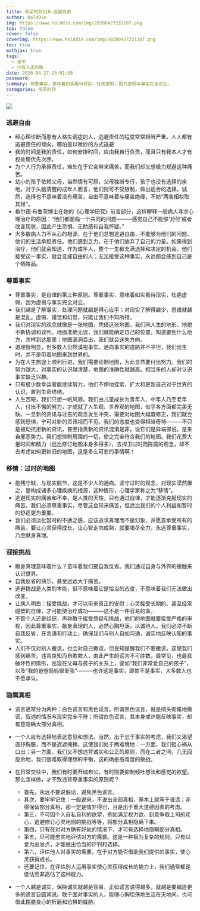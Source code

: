 ```yaml
---
title: 吼呆时刻118-逃避自由
author: HoldDie
img: https://www.holddie.com/img/20200427231107.png
top: false
cover: false
coverImg: https://www.holddie.com/img/20200427231107.png
toc: true
mathjax: true
tags:
  - 读书
  - 少有人走的路
date: 2020-04-27 23:01:58
password:
summary: 尊重事实，意味着如实看待现实，杜绝虚假，因为虚假与事实完全对立。
categories: 吼呆时刻
---
```


![](https://www.holddie.com/img/20200427231107.png)

### 逃避自由

- 经心理诊断而患有人格失调症的人，逃避责任的程度常常相当严重。人人都有逃避责任的倾向，哪怕是以微妙的方式逃避
- 我的时间是我的责任，如何安排时间，应由我自行负责，而且只有我本人才有权处理优先次序。
- 为个人行为承担责任，难处在于它会带来痛苦，而我们却又想极力规避这种痛苦。
- 幼小的孩子依赖父母，当然情有可原，父母独断专行，孩子也没有选择的余地。对于头脑清醒的成年人而言，他们则可不受限制，做出适合的选择。诚然，选择也不意味着没有痛苦，自由不意味着与痛苦绝缘，不妨“两害相权取其轻”。
- 希尔德·布鲁茨博士在她的《心理学研究》前言部分，这样解释一般病人寻求心理治疗的原因：“他们都面临一个共同的问题———感觉自己不能够‘对付’或者改变现状，因此产生恐惧、无助感和自我怀疑。”
- 大多数病人力不从心的根源，在于他们总想逃避自由，不能够为他们的问题、他们的生活承担责任。他们感到乏力，在于他们放弃了自己的力量。如果得到治疗，他们就会知道，作为成年人，整个一生都充满选择和决定的机会。他们接受这一事实，就会变成自由的人；无法接受这种事实，永远都会感到自己是个牺牲品。

### 尊重事实

- 尊重事实，是自律的第三种原则。尊重事实，意味着如实看待现实，杜绝虚假，因为虚假与事实完全对立。
- 我们越是了解事实，处理问题就越是得心应手；对现实了解得越少，思维就越是混乱。虚假、错觉和幻觉，只能让我们不知所措。
- 我们对现实的观念就像是一张地图，凭借这张地图，我们同人生的地形、地貌不断协调和谈判。地图准确无误，我们就能确定自己的位置，知道要到什么地方，怎样到达那里；地图漏洞百出，我们就会迷失方向。
- 道理很明显，但多数人仍然漠视事实。通向事实的道路并不平坦，我们出生时，并不是带着地图来到世界的。
- 为在人生旅途上顺利行进，我们需要绘制地图，为此显然要付出努力。我们的努力越大，对事实的认识越清楚，地图的准确性就越高。相当多的人却对认识事实缺乏兴趣。
- 只有极少数幸运者能继续努力，他们不停地探索、扩大和更新自己对于世界的认识，直到生命终结。
- 人生苦短，我们只想一帆风顺。我们由儿童成长为青年人、中年人乃至老年人，付出不懈的努力，才成就了人生观、世界观的地图，似乎各方面都完美无缺。一旦新的资讯与过去的观念发生冲突，需要对地图大幅度修正，我们就会感到恐惧，宁可对新的资讯视而不见。我们的态度也变得相当奇特———不只是被动抗拒新的资讯，甚至指责新的资讯混淆是非，说它们是异端邪说，是来自邪恶势力。我们想控制周围的一切，使之完全符合我们的地图。我们花费大量时间和精力（远比修订地图本身多得多），去捍卫过时而陈腐的观念，却不去考虑如何更新旧的地图，这是多么可悲的事情啊！

### 移情：过时的地图

- 抱残守缺，与现实脱节，这是不少人的通病。坚守过时的观念，对现实漠然置之，是构成诸多心理疾病的根源，这种情形，心理学家称之为“移情”。
- 逃避现实的痛苦和不幸，是人类的天性，只有通过自律，才能逐渐克服现实的痛苦。我们必须尊重事实，尽管这会带来痛苦，但远比我们的个人利益和暂时的舒适更为重要。
- 我们必须淡化暂时的不适之感，应该追求真理而不是幻象，并愿意承受所有的痛苦。要让心灵获得成长，让心智走向成熟，就要竭尽全力，永远尊重事实，乃至献身真理。

### 迎接挑战

- 献身真理意味着什么？意味着我们要自我反省。我们通过自身与外界的接触来认识世界。
- 自我反省的快乐，甚至远远大于痛苦。
- 逃避挑战是人类的本能，但不意味着它是恰当的态度，不意味着我们无法做出改变。
- 让病人明白：接受挑战，才可以带来真正的安慰；心灵接受长期的、甚至经常碰壁的自律，才可能使治疗成功———这不是一件容易的事。
- 不管个人还是组织，声称敢于接受质疑和挑战，他们的地图就要接受严格的审视，因此尊重事实、献身真理的人，必然心胸坦荡，以诚待人。我们必须不断自我反省，在言语和行动上，确保我们与别人自如沟通，诚实地反映认知的事实。
- 人们不仅对别人撒谎，也会对自己撒谎。但良知提醒我们不要撒谎，这使我们感到痛苦。违背良知而自欺欺人，由此产生的谎言不可胜数，最常见、也最具破坏性的情形，出现在父母与孩子的关系上，譬如“我们非常爱自己的孩子”，以及“我的爸爸妈妈很爱我”———也许这是事实，即使不是事实，大多数人也不愿承认。

### 隐瞒真相

- 谎言通常分为两种：白色谎言和黑色谎言。所谓黑色谎言，就是彻头彻尾地撒谎，叙述的情况与现实完全不符；所谓白色谎言，其本身或许能反映事实，却有意隐瞒大部分真相。
- 一个人应有选择地表达意见和想法。当然，出于忠于事实的考虑，我们又渴望直抒胸臆，而不是遮遮掩掩，这使我们处于两难境地：一方面，我们担心祸从口出；另一方面，我们又不想违背诚实和公正的原则，而在二者之间，几无回旋余地，我们很难取得理想的平衡，这的确是高难度的挑战。
- 在日常交往中，我们有时要开诚布公，有时则要抑制倾吐想法和感觉的欲望。那么怎样做，才不致违背尊重事实的原则呢？

  - 首先，永远不要说假话，避免黑色谎言。
  - 其次，要牢牢记住：一般说来，不说出全部真相，基本上就等于说谎；非得保留部分真相，那一定是情非得已，且是出于重大道德因素的考虑。
  - 第三，不可因个人自私自利的欲望，例如满足权力欲、刻意争取上司的欢心、逃避修订心灵地图的挑战等等，将部分真相隐瞒下来。
  - 第四，只有在对对方确有好处的情况下，才可有选择地隐瞒部分真相。
  - 第五，尽可能忠实地评估对方的需要。这是一种极为复杂的规则，只有以爱为出发点，才能做出恰当的评判和选择。
  - 第六，评估他人对事实的需要，在于对方能否借助我们提供的事实，使心灵获得成长。
  - 还要记住，在评估别人运用事实使心灵获得成长的能力上，我们通常都是低估而非高估了这种能力。

- 一个人越是诚实，保持诚实就越是容易，正如谎言说得越多，就越是要编造更多的谎言自圆其说。敢于面对事实的人，能够心胸坦荡地生活在天地间，也可借此摆脱良心的折磨和恐惧的威胁。